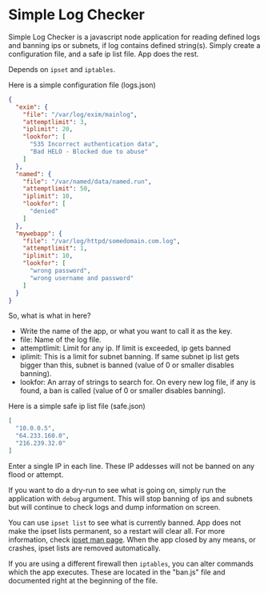 # Simple Log Checker

Simple Log Checker is a javascript node application for reading defined logs and banning ips or subnets, if log contains defined string(s). Simply create a configuration file, and a safe ip list file. App does the rest.

Depends on `ipset` and `iptables`.

Here is a simple configuration file (logs.json)
```json
{
  "exim": {
    "file": "/var/log/exim/mainlog",
    "attemptlimit": 3,
    "iplimit": 20,
    "lookfor": [
      "535 Incorrect authentication data",
      "Bad HELO - Blocked due to abuse"
    ]
  },
  "named": {
    "file": "/var/named/data/named.run",
    "attemptlimit": 50,
    "iplimit": 10,
    "lookfor": [
      "denied"
    ]
  },
  "mywebapp": {
    "file": "/var/log/httpd/somedomain.com.log",
    "attemptlimit": 1,
    "iplimit": 10,
    "lookfor": [
      "wrong password",
      "wrong username and password"
    ]
  }
}
```
So, what is what in here?

* Write the name of the app, or what you want to call it as the key.
* file: Name of the log file.
* attemptlimit: Limit for any ip. If limit is exceeded, ip gets banned
* iplimit: This is a limit for subnet banning. If same subnet ip list gets bigger than this, subnet is banned (value of 0 or smaller disables banning).
* lookfor: An array of strings to search for. On every new log file, if any is found, a ban is called (value of 0 or smaller disables banning).

Here is a simple safe ip list file (safe.json)
```json
[
  "10.0.0.5",
  "64.233.160.0",
  "216.239.32.0"
]
```
Enter a single IP in each line. These IP addesses will not be banned on any flood or attempt.

If you want to do a dry-run to see what is going on, simply run the application with `debug` argument. This will stop banning of ips and subnets but will continue to check logs and dump information on screen.

You can use `ipset list` to see what is currently banned.
App does not make the ipset lists permanent, so a restart will clear all.
For more information, check [ipset man page](https://linux.die.net/man/8/ipset).
When the app closed by any means, or crashes, ipset lists are removed automatically.

If you are using a different firewall then `iptables`, you can alter commands which the app executes. These are located in the "ban.js" file and documented right at the beginning of the file.